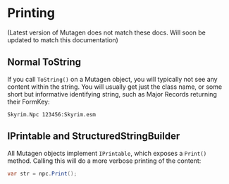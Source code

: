 # Printing
(Latest version of Mutagen does not match these docs.  Will soon be updated to match this documentation)

## Normal ToString
If you call `ToString()` on a Mutagen object, you will typically not see any content within the string.  You will usually get just the class name, or some short but informative identifying string, such as Major Records returning their FormKey:

`Skyrim.Npc 123456:Skyrim.esm`

## IPrintable and StructuredStringBuilder
All Mutagen objects implement `IPrintable`, which exposes a `Print()` method.  Calling this will do a more verbose printing of the content:
```cs
var str = npc.Print();
```
